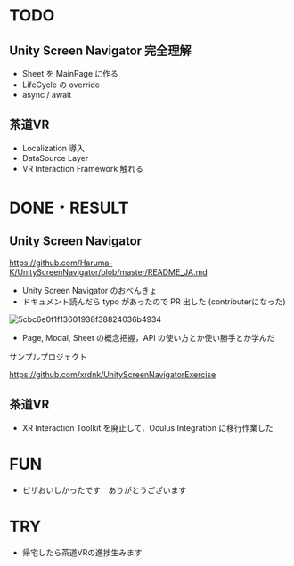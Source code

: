 # TODO

## Unity Screen Navigator 完全理解

- Sheet を MainPage に作る
- LifeCycle の override
- async / await

## 茶道VR

- Localization 導入
- DataSource Layer
- VR Interaction Framework 触れる

# DONE・RESULT

## Unity Screen Navigator

https://github.com/Haruma-K/UnityScreenNavigator/blob/master/README_JA.md

- Unity Screen Navigator のおべんきょ
- ドキュメント読んだら typo があったので PR 出した (contributerになった)

![5cbc6e0f1f13601938f38824036b4934](https://user-images.githubusercontent.com/42105015/143732692-9ec9a966-e9cf-4881-af1e-bc4a882d7b40.png)

- Page, Modal, Sheet の概念把握，API の使い方とか使い勝手とか学んだ

サンプルプロジェクト

https://github.com/xrdnk/UnityScreenNavigatorExercise

## 茶道VR

- XR Interaction Toolkit を廃止して，Oculus Integration に移行作業した

# FUN 

- ピザおいしかったです　ありがとうございます

# TRY

- 帰宅したら茶道VRの進捗生みます
